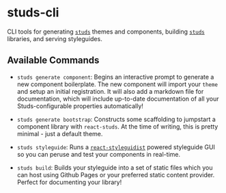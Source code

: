 # studs-cli

CLI tools for generating [`studs`][1] themes and components, building [`studs`][1] libraries, and serving styleguides.

## Available Commands

* `studs generate component`: Begins an interactive prompt to generate a new component boilerplate. The new component will import your `theme` and setup an initial registration. It will also add a markdown file for documentation, which will include up-to-date documentation of all your Studs-configurable properties automatically!

* `studs generate bootstrap`: Constructs some scaffolding to jumpstart a component library with `react-studs`. At the time of writing, this is pretty minimal - just a default theme.

* `studs styleguide`: Runs a [`react-styleguidist`][2] powered styleguide GUI so you can peruse and test your components in real-time.

* `studs build`: Builds your styleguide into a set of static files which you can host using Github Pages or your preferred static content provider. Perfect for documenting your library!

[1]: https://github.com/a-type/studs
[2]: https://react-styleguidist.js.org/
